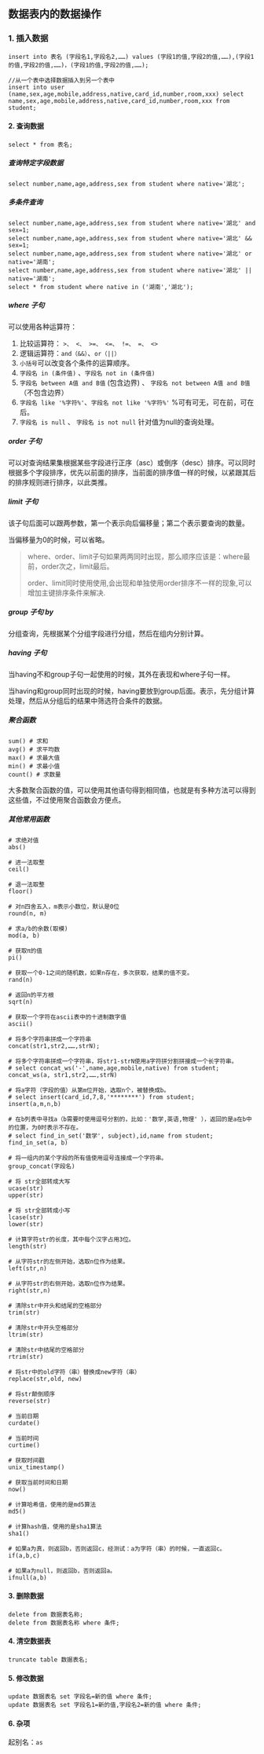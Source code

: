 ## 数据表内的数据操作

### 1. 插入数据

```mysql
insert into 表名 (字段名1,字段名2,……) values (字段1的值,字段2的值,……),(字段1的值,字段2的值,……)，(字段1的值,字段2的值,……);
```

```mysql
//从一个表中选择数据插入到另一个表中
insert into user (name,sex,age,mobile,address,native,card_id,number,room,xxx) select name,sex,age,mobile,address,native,card_id,number,room,xxx from student;
```

#### 2. 查询数据

```mysql
select * from 表名;
```

##### 查询特定字段数据

```mysql
select number,name,age,address,sex from student where native='湖北';
```

##### 多条件查询

```mysql
select number,name,age,address,sex from student where native='湖北' and sex=1;
select number,name,age,address,sex from student where native='湖北' && sex=1;
select number,name,age,address,sex from student where native='湖北' or native='湖南';
select number,name,age,address,sex from student where native='湖北' || native='湖南';
select * from student where native in ('湖南','湖北');
```

##### where 子句

可以使用各种运算符：

1. 比较运算符： `>、 <、 >=、 <=、 !=、 =、 <>`
2. 逻辑运算符：`and（&&）`、`or（||）`
3. `小括号`可以改变各个条件的运算顺序。
4. `字段名 in (条件值)` 、`字段名 not in (条件值)`
5. `字段名 between A值 and B值` (包含边界) 、  `字段名 not between A值 and B值`（不包含边界）
6. `字段名 like '%字符%'`、`字段名 not like '%字符%'` %可有可无，可在前，可在后。
7. `字段名 is null` 、 `字段名 is not null`  针对值为null的查询处理。

##### order 子句

可以对查询结果集根据某些字段进行正序（asc）或倒序（desc）排序。可以同时根据多个字段排序，优先以前面的排序，当前面的排序值一样的时候，以紧跟其后的排序规则进行排序，以此类推。

##### limit 子句 

该子句后面可以跟两参数，第一个表示向后偏移量；第二个表示要查询的数量。

当偏移量为0的时候，可以省略。

> where、order、limit子句如果两两同时出现，那么顺序应该是：where最前，order次之，limit最后。
>
> order、limit同时使用使用,会出现和单独使用order排序不一样的现象,可以增加主键排序条件来解决.

##### group 子句  by

分组查询，先根据某个分组字段进行分组，然后在组内分别计算。

##### having 子句

当having不和group子句一起使用的时候，其外在表现和where子句一样。

当having和group同时出现的时候，having要放到group后面。表示，先分组计算处理，然后从分组后的结果中筛选符合条件的数据。

##### 聚合函数

```mysql
sum() # 求和
avg() # 求平均数
max() # 求最大值
min() # 求最小值
count() # 求数量
```

大多数聚合函数的值，可以使用其他语句得到相同值，也就是有多种方法可以得到这些值，不过使用聚合函数会方便点。

##### 其他常用函数

```mysql
# 求绝对值
abs() 

# 进一法取整
ceil() 

# 退一法取整
floor() 

# 对n四舍五入，m表示小数位，默认是0位
round(n, m) 

# 求a/b的余数(取模)
mod(a, b) 

# 获取π的值
pi() 

# 获取一个0-1之间的随机数，如果n存在，多次获取，结果的值不变。
rand(n) 

# 返回n的平方根
sqrt(n) 

# 获取一个字符在ascii表中的十进制数字值
ascii() 

# 将多个字符串拼成一个字符串
concat(str1,str2,……,strN); 

# 将多个字符串拼成一个字符串，将str1-strN使用a字符拼分割拼接成一个长字符串。
# select concat_ws('-',name,age,mobile,native) from student;
concat_ws(a, str1,str2,……,strN)  

# 将a字符（字段的值）从第m位开始，选取n个，被替换成b。
# select insert(card_id,7,8,'********') from student;
insert(a,m,n,b)  

# 在b列表中寻找a（b需要时使用逗号分割的，比如：'数学,英语,物理' ），返回的是a在b中的位置，为0时表示不存在。
# select find_in_set('数学', subject),id,name from student;
find_in_set(a, b) 

# 将一组内的某个字段的所有值使用逗号连接成一个字符串。
group_concat(字段名) 

# 将 str全部转成大写
ucase(str)
upper(str) 

# 将 str全部转成小写
lcase(str) 
lower(str)

# 计算字符str的长度，其中每个汉字占用3位。
length(str) 

# 从字符str的左侧开始，选取n位作为结果。
left(str,n) 

# 从字符str的右侧开始，选取n位作为结果。
right(str,n) 

# 清除str中开头和结尾的空格部分
trim(str) 

# 清除str中开头空格部分
ltrim(str) 

# 清除str中结尾的空格部分
rtrim(str) 

# 将str中的old字符（串）替换成new字符（串）
replace(str,old, new) 

# 将str颠倒顺序
reverse(str) 

# 当前日期
curdate() 

# 当前时间
curtime() 

# 获取时间戳
unix_timestamp()

# 获取当前时间和日期
now() 

# 计算哈希值，使用的是md5算法
md5() 

# 计算hash值，使用的是sha1算法
sha1() 

# 如果a为真，则返回b，否则返回c，经测试：a为字符（串）的时候，一直返回c。
if(a,b,c) 

# 如果a为null，则返回b，否则返回a。
ifnull(a,b) 
```

#### 3. 删除数据

```mysql
delete from 数据表名称;
delete from 数据表名称 where 条件;
```

#### 4. 清空数据表

```mysql
truncate table 数据表名;
```

#### 5. 修改数据

```mysql
update 数据表名 set 字段名=新的值 where 条件;
update 数据表名 set 字段名1=新的值,字段名2=新的值 where 条件;
```

#### 6. 杂项

起别名：`as`

